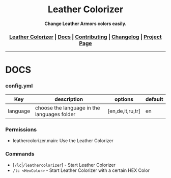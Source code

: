 <div align="center">
<h1>Leather Colorizer</h1>
<strong>Change Leather Armors colors easily.</strong>
<h3>
    <a href="https://github.com/LordRazen/leather-colorizer/blob/main/README.md">Leather Colorizer</a>
    <span> | </span>
    <a href="https://github.com/LordRazen/leather-colorizer/blob/main/docs/DOCS.md">Docs</a>
    <span> | </span>
    <a href="https://github.com/LordRazen/leather-colorizer/blob/main/docs/CONTRIBUTING.md">Contributing</a>
    <span> | </span>
    <a href="https://github.com/LordRazen/leather-colorizer/blob/main/docs/CHANGELOG.md">Changelog</a>
    <span> | </span>
    <a href="https://www.spigotmc.org/resources/leather-colorizer.99462/" target="_blank">Project Page</a>
</h3>
</div>

<hr>

# DOCS

### config.yml

| Key | description | options          | default |
|---|---|------------------|---|
| language | choose the language in the languages folder | [en,de,it,ru,tr] | en |

### Permissions
- leathercolorizer.main: Use the Leather Colorizer


### Commands
- [`/lc`|`/leathercolorizer`] - Start Leather Colorizer
- `/lc <HexColor>` - Start Leather Colorizer with a certain HEX Color

